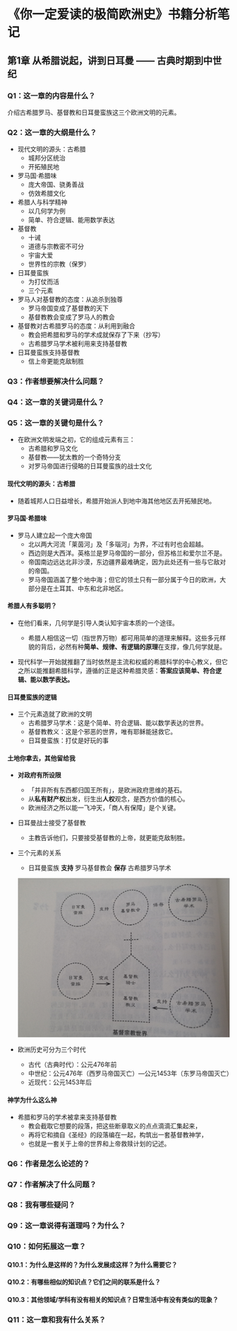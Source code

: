 # 《你一定爱读的极简欧洲史》书籍分析笔记

## 第1章 从希腊说起，讲到日耳曼 —— 古典时期到中世纪

### Q1：这一章的内容是什么？

介绍古希腊罗马、基督教和日耳曼蛮族这三个欧洲文明的元素。

### Q2：这一章的大纲是什么？

- 现代文明的源头：古希腊
  - 城邦分区统治
  - 开拓殖民地
- 罗马国·希腊味
  - 庞大帝国、骁勇善战
  - 仿效希腊文化
- 希腊人与科学精神
  - 以几何学为例
  - 简单、符合逻辑、能用数学表达
- 基督教
  - 十诫
  - 道德与宗教密不可分
  - 宇宙大爱
  - 世界性的宗教（保罗）
- 日耳曼蛮族
  - 为打仗而活
  - 三个元素
- 罗马人对基督教的态度：从追杀到独尊
  - 罗马帝国变成了基督教的天下
  - 基督教教会变成了罗马人的教会
- 基督教对古希腊罗马的态度：从利用到融合
  - 教会把希腊和罗马的学术成就保存了下来（抄写）
  - 古希腊罗马学术被利用来支持基督教
- 日耳曼蛮族支持基督教
  - 信上帝更能克敌制胜

### Q3：作者想要解决什么问题？

### Q4：这一章的关键词是什么？

### Q5：这一章的关键句是什么？

- 在欧洲文明发端之初，它的组成元素有三：
  - 古希腊和罗马文化
  - 基督教——犹太教的一个奇特分支
  - 对罗马帝国进行侵略的日耳曼蛮族的战士文化

#### 现代文明的源头：古希腊

- 随着城邦人口日益增长，希腊开始派人到地中海其他地区去开拓殖民地。

#### 罗马国·希腊味

- 罗马人建立起一个庞大帝国
  - 北以两大河流「莱茵河」及「多瑙河」为界，不过有时也会超越。
  - 西边则是大西洋。英格兰是罗马帝国的一部分，但苏格兰和爱尔兰不是。
  - 帝国南边远达北非沙漠，东边疆界最难确定，因为此处还有一些与它敌对的帝国。
  - 罗马帝国涵盖了整个地中海；但它的领土只有一部分属于今日的欧洲，大部分是在土耳其、中东和北非地区。

#### 希腊人有多聪明？

- 在他们看来，几何学是引导人类认知宇宙本质的一个途径。
  - 希腊人相信这一切（指世界万物）都可用简单的道理来解释。这些多元样貌的背后，必然有种**简单、规律、有逻辑的原理**在支撑，像几何学就是。

- 现代科学一开始就推翻了当时依然是主流和权威的希腊科学的中心教义，但它之所以能推翻希腊科学，遵循的正是这种希腊灵感：**答案应该简单、符合逻辑、能以数学表达。**

#### 日耳曼蛮族的逻辑

- 三个元素造就了欧洲的文明
  - 古希腊罗马学术：这是个简单、符合逻辑、能以数学表达的世界。
  - 基督教教义：这是个邪恶的世界，唯有耶稣能拯救它。
  - 日耳曼蛮族：打仗是好玩的事

#### 土地你拿去，其他留给我

- **对政府有所设限**
  - 「并非所有东西都归国王所有」，是欧洲政府思维的基石。
  - 从**私有财产权**出发，衍生出**人权**观念，是西方价值的核心。
  - 欧洲经济之所以能一飞冲天，「商人有保障」是个关键。

- 日耳曼战士接受了基督教
  - 主教告诉他们，只要接受基督教的上帝，就更能克敌制胜。

- 三个元素的关系
  - 日耳曼蛮族 **支持** 罗马基督教会 **保存** 古希腊罗马学术

  ![three_elements](images/three_elements.jpg)

- 欧洲历史可分为三个时代
  - 古代（古典时代）：公元476年前
  - 中世纪：公元476年（西罗马帝国灭亡）—公元1453年（东罗马帝国灭亡）
  - 近现代：公元1453年后

#### 神学为什么这么神

- 希腊和罗马的学术被拿来支持基督教
  - 教会截取它想要的段落，把这些断章取义的点点滴滴汇集起来，
  - 再将它和摘自《圣经》的段落编在一起，构筑出一套基督教神学，
  - 也就是一套关于上帝的世界和上帝救赎计划的记述。

### Q6：作者是怎么论述的？

### Q7：作者解决了什么问题？

### Q8：我有哪些疑问？

### Q9：这一章说得有道理吗？为什么？

### Q10：如何拓展这一章？

#### Q10.1：为什么是这样的？为什么发展成这样？为什么需要它？

#### Q10.2：有哪些相似的知识点？它们之间的联系是什么？

#### Q10.3：其他领域/学科有没有相关的知识点？日常生活中有没有类似的现象？

### Q11：这一章和我有什么关系？

